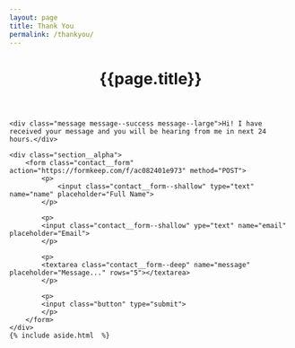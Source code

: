 ```yaml
---
layout: page
title: Thank You
permalink: /thankyou/
---
```


<div class="section contact">
    <header class="post__header">
        <h1 class="post__title">{{page.title}}</h1>
    </header>

    <div class="message message--success message--large">Hi! I have received your message and you will be hearing from me in next 24 hours.</div>

    <div class="section__alpha">
        <form class="contact__form" action="https://formkeep.com/f/ac082401e973" method="POST">
            <p>
                <input class="contact__form--shallow" type="text" name="name" placeholder="Full Name">
            </p>

            <p>
            <input class="contact__form--shallow" ype="text" name="email" placeholder="Email">
            </p>

            <p>
            <textarea class="contact__form--deep" name="message" placeholder="Message..." rows="5"></textarea>
            </p>

            <p>
            <input class="button" type="submit">
            </p>
        </form>
    </div>
    {% include aside.html  %}
</div>
